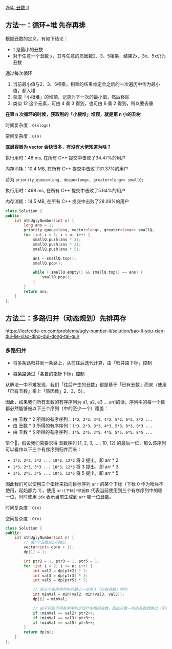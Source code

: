 [264. 丑数 II](https://leetcode-cn.com/problems/ugly-number-ii/)

## 方法一：循环+堆 先存再排

根据丑数的定义，有如下结论：

- 1 是最小的丑数
- 对于任意一个丑数 x，其与任意的质因数2、3、5相乘，结果2x、3x、5x仍为丑数

通过每次循环

1. 当前最小值与2、3、5相乘，相乘的结果肯定会之后的一次遍历中作为最小值，都入堆
2. 获取「小根堆」的堆顶，记录为下一次的最小值，然后移除
3. 类似 12 这个元素，可由 4 乘 3 得到，也可由 6 乘 2 得到，所以要去重

**在第 n 次循环的时候，获取到的「小根堆」堆顶，就是第 n 小的丑树**

时间复杂度：`O(nlogn)`

空间复杂度：`O(n)`

**底层容器为 vector 会快很多，有没有大佬知道为啥？**

执行用时：48 ms, 在所有 C++ 提交中击败了34.47%的用户

内存消耗：10.4 MB, 在所有 C++ 提交中击败了31.37%的用户

若为 `priority_queue<long, deque<long>, greater<long>> smallQ;`

执行用时：468 ms, 在所有 C++ 提交中击败了5.64%的用户

内存消耗：14.5 MB, 在所有 C++ 提交中击败了28.09%的用户

```c++
class Solution {
public:
    int nthUglyNumber(int n) {
        long ans = 1;
        priority_queue<long, vector<long>, greater<long>> smallQ;
        for (int i = 1; i < n; i++) {
            smallQ.push(ans * 2);
            smallQ.push(ans * 3);
            smallQ.push(ans * 5);

            ans = smallQ.top();
            smallQ.pop();

            while (!smallQ.empty() && smallQ.top() == ans) {
                smallQ.pop();
            }
        }
        return ans;
    }
};
```

## 方法二：多路归并（动态规划）先排再存

https://leetcode-cn.com/problems/ugly-number-ii/solution/bao-li-you-xian-dui-lie-xiao-ding-dui-dong-tai-gui/

### 多路归并

- 将多条路归并到一条路上，从前往后迭代计算，由「归并路下标」控制

- 每条路通过「各自的指针下标」控制

从解法一中不难发现，我们「往后产生的丑数」都是基于「已有丑数」而来（使用「已有丑数」乘上「质因数」2、3、5）。

因此，如果我们所有丑数的有序序列为 a1, a2, a3 ... an]的话，序列中的每一个数都必然能够被以下三个序列（中的至少一个）覆盖：

- 由 丑数 * 2 所得的有序序列：`1*2、2*2、3*2、4*2、5*2、6*2、8*2 ...`
- 由 丑数 * 3 所得的有序序列：`1*3、2*3、3*3、4*3、5*3、6*3、8*3 ...`
- 由 丑数 * 5 所得的有序序列：`1*5、2*5、3*5、4*5、5*5、6*5、8*5 ...`

举个🌰，假设我们需要求得 丑数序列 [1, 2, 3, ... , 10, 12] 的最后一位，那么该序列可以看作以下三个有序序列归并而来：

- `1*2、2*2、3*2 ... 10*2、12*2` 将 2 提出，即 arr * 2
- `1*3、2*3、3*3 ... 10*3、12*3` 将 3 提出，即 arr * 3
- `1*5、2*5、3*5 ... 10*5、12*5` 将 5 提出，即 arr * 5

因此我们可以使用三个指针来指向目标序列 `arr` 的某个下标（下标 0 作为哨兵不使用，起始都为 1），使用 `arr[下标]*质因数` 代表当前使用到三个有序序列中的哪一位，同时使用 `idx` 表示当前生成到 `arr` 哪一位丑数。

时间复杂度：`O(n)`

空间复杂度：`O(n)`

```c++
class Solution {
public:
    int nthUglyNumber(int n) {
        // 第n个丑数从1开始记
        vector<int> dp(n + 1);
        dp[1] = 1;

        int ptr2 = 1, ptr3 = 1, ptr5 = 1;
        for (int i = 2; i <= n; i++) {
            int val2 = dp[ptr2] * 2;
            int val3 = dp[ptr3] * 3;
            int val5 = dp[ptr5] * 5;

            // 将三个有序序列中的最小一位存入「已有丑数」序列
            int minVal = min(val2, min(val3, val5));
            dp[i] = minVal;

            // 由于可能不同有序序列之间产生相同丑数，因此只要一样的丑数就跳过（不能使用 else if ）
            if (minVal == val2) ptr2++;
            if (minVal == val3) ptr3++;
            if (minVal == val5) ptr5++;
        }
        return dp[n];
    }
};
```



